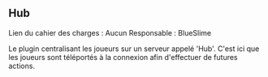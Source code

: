 ## Hub

Lien du cahier des charges : Aucun
Responsable : BlueSlime

Le plugin centralisant les joueurs sur un serveur appelé 'Hub'.
C'est ici que les joueurs sont téléportés à la connexion afin d'effectuer de futures actions.